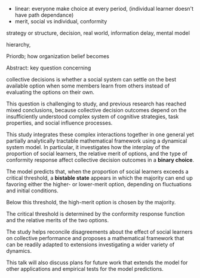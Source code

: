 - linear: everyone make choice at every period, (individual learner doesn't have path dependance)
- merit, social vs individual, conformity

strategy or structure, decision, real world, information delay, mental model

hierarchy, 

Priordb; how organization belief becomes 

Abstract: key question concerning 

collective decisions is whether a social system can settle on the best available option when some members learn from others instead of evaluating the options on their own. 

This question is challenging to study, and previous research has reached mixed conclusions, because collective decision outcomes depend on the insufficiently understood complex system of cognitive strategies, task properties, and social influence processes. 

This study integrates these complex interactions together in one general yet partially analytically tractable mathematical framework using a dynamical system model. In particular, it investigates how the interplay of the proportion of social learners, the relative merit of options, and the type of conformity response affect collective decision outcomes in a **binary choice**. 

The model predicts that, when the proportion of social learners exceeds a critical threshold, a **bistable state** appears in which the majority can end up favoring either the higher- or lower-merit option, depending on fluctuations and initial conditions. 

Below this threshold, the high-merit option is chosen by the majority. 

The critical threshold is determined by the conformity response function and the relative merits of the two options. 

The study helps reconcile disagreements about the effect of social learners on collective performance and proposes a mathematical framework that can be readily adapted to extensions investigating a wider variety of dynamics. 

This talk will also discuss plans for future work that extends the model for other applications and empirical tests for the model predictions.